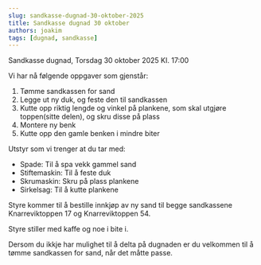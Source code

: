 ```yaml
---
slug: sandkasse-dugnad-30-oktober-2025
title: Sandkasse dugnad 30 oktober
authors: joakim
tags: [dugnad, sandkasse]
---
```


Sandkasse dugnad, Torsdag 30 oktober 2025 KI. 17:00

<!--truncate-->
Vi har nå følgende oppgaver som gjenstår:
1. Tømme sandkassen for sand
2. Legge ut ny duk, og feste den til sandkassen
3. Kutte opp riktig lengde og vinkel på plankene,
som skal utgjøre toppen(sitte delen), og skru disse på plass
4. Montere ny benk
5. Kutte opp den gamle benken i mindre biter

Utstyr som vi trenger at du tar med:
- Spade: Til å spa vekk gammel sand
- Stiftemaskin: Til å feste duk
- Skrumaskin: Skru på plass plankene
- Sirkelsag: Til å kutte plankene


Styre kommer til å bestille innkjøp av ny sand til begge sandkassene Knarreviktoppen 17 og Knarreviktoppen 54.

Styre stiller med kaffe og noe i bite i.

Dersom du ikkje har mulighet til å delta på dugnaden er du velkommen til å tømme sandkassen for sand, når det måtte passe.
